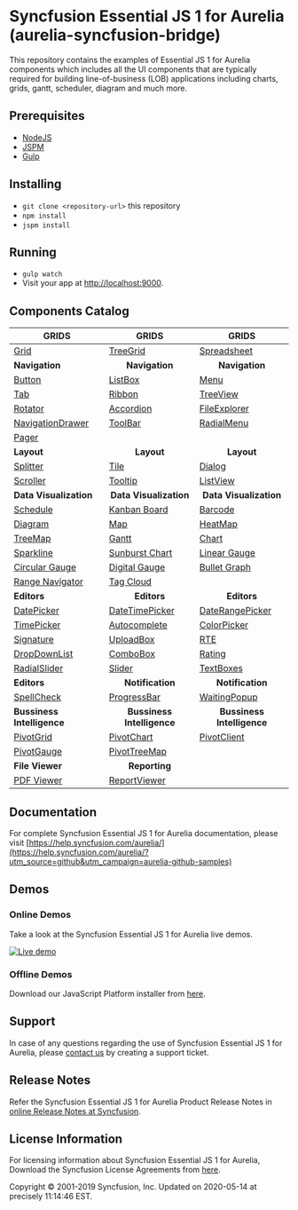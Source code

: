 # Syncfusion Essential JS 1 for Aurelia (aurelia-syncfusion-bridge)

This repository contains the examples of Essential JS 1 for Aurelia components which includes all the UI components that are typically required for building line-of-business (LOB) applications including charts, grids, gantt, scheduler, diagram and much more. 

## Prerequisites

* [NodeJS](https://nodejs.org/)
* [JSPM](https://github.com/jspm/jspm-cli)
* [Gulp](https://github.com/gulpjs/gulp) 

## Installing

* `git clone <repository-url>` this repository
* `npm install`
* `jspm install`

## Running

* `gulp watch`
* Visit your app at [http://localhost:9000](http://localhost:9000).

## Components Catalog

| <b>GRIDS<b> | <b><center>GRIDS</center><b> | <b><center>GRIDS</center><b> |
| ------------- | --------------- | ----------- |
|[Grid](https://aureliajq.syncfusion.com/#/samples/grid/default-Functionalities/?utm_source=github&utm_campaign=aurelia-github-samples)|[TreeGrid](https://aureliajq.syncfusion.com/#/samples/treegrid/Default-Sample/?utm_source=github&utm_campaign=aurelia-github-samples)|[Spreadsheet](https://aureliajq.syncfusion.com/#/samples/spreadsheet/default-functionalities?utm_source=github&utm_campaign=aurelia-github-samples)|
| <b>Navigation<b> | <b><center>Navigation</center><b> | <b><center>Navigation</center><b> |
|[Button](https://aureliajq.syncfusion.com/#/samples/buttons/Default-Functionalities/?utm_source=github&utm_campaign=aurelia-github-samples)|[ListBox](https://aureliajq.syncfusion.com/#/samples/listbox/basic-use/?utm_source=github&utm_campaign=aurelia-github-samples)|[Menu](https://aureliajq.syncfusion.com/#/samples/menu/default-functionalities/?utm_source=github&utm_campaign=aurelia-github-samples)|
|[Tab](https://aureliajq.syncfusion.com/#/samples/tab/default-functionalities/?utm_source=github&utm_campaign=aurelia-github-samples)|[Ribbon](https://aureliajq.syncfusion.com/#/samples/ribbon/default/?utm_source=github&utm_campaign=aurelia-github-samples)|[TreeView](https://aureliajq.syncfusion.com/#/samples/treeview/Default-Functionalities/?utm_source=github&utm_campaign=aurelia-github-samples)|
|[Rotator](https://aureliajq.syncfusion.com/#/samples/rotator/basic-use/?utm_source=github&utm_campaign=aurelia-github-samples)|[Accordion](https://aureliajq.syncfusion.com/#/samples/accordion/default-functionalities/?utm_source=github&utm_campaign=aurelia-github-samples)|[FileExplorer](https://aureliajq.syncfusion.com/#/samples/fileexplorer/Default-Functionalities/?utm_source=github&utm_campaign=aurelia-github-samples)|
|[NavigationDrawer](https://aureliajq.syncfusion.com/#/samples/navigationdrawer/basic-use/?utm_source=github&utm_campaign=aurelia-github-samples)|[ToolBar](https://aureliajq.syncfusion.com/#/samples/toolbar/default-functionalities/?utm_source=github&utm_campaign=aurelia-github-samples)|[RadialMenu](https://aureliajq.syncfusion.com/#/samples/radialmenu/basic-use/?utm_source=github&utm_campaign=aurelia-github-samples)|
|[Pager](https://aureliajq.syncfusion.com/#/samples/pager/default/?utm_source=github&utm_campaign=aurelia-github-samples)|
|<b>Layout</b>|<b><center>Layout</center></b>|<b><center>Layout</center></b> |
|[Splitter](https://aureliajq.syncfusion.com/#/samples/splitter/basic-use/?utm_source=github&utm_campaign=aurelia-github-samples)|[Tile](https://aureliajq.syncfusion.com/#/samples/tile/basic-use/?utm_source=github&utm_campaign=aurelia-github-samples)|[Dialog](https://aureliajq.syncfusion.com/#/samples/dialog/basic-use/?utm_source=github&utm_campaign=aurelia-github-samples)|
|[Scroller](https://aureliajq.syncfusion.com/#/samples/scroller/Default-Functionalities/?utm_source=github&utm_campaign=aurelia-github-samples)|[Tooltip](https://aureliajq.syncfusion.com/#/samples/tooltip/default-functionalities/?utm_source=github&utm_campaign=aurelia-github-samples)|[ListView](https://aureliajq.syncfusion.com/#/samples/listview/basic-use/?utm_source=github&utm_campaign=aurelia-github-samples)|
|<b>Data Visualization</b>|<b><center>Data Visualization</center></b>|<b><center>Data Visualization</center></b> |
|[Schedule](https://aureliajq.syncfusion.com/#/samples/schedule/default-functionalities/?utm_source=github&utm_campaign=aurelia-github-samples)|[Kanban Board](https://aureliajq.syncfusion.com/#/samples/kanban/default/?utm_source=github&utm_campaign=aurelia-github-samples)|[Barcode](https://aureliajq.syncfusion.com/#/samples/barcode/qrbarcode/?utm_source=github&utm_campaign=aurelia-github-samples)|
|[Diagram](https://aureliajq.syncfusion.com/#/samples/diagram/default-functionalities/?utm_source=github&utm_campaign=aurelia-github-samples)|[Map](https://aureliajq.syncfusion.com/#/samples/map/dataMarkers/?utm_source=github&utm_campaign=aurelia-github-samples)|[HeatMap](https://aureliajq.syncfusion.com/#/samples/heatmap/default-functionalities/?utm_source=github&utm_campaign=aurelia-github-samples)|
|[TreeMap](https://aureliajq.syncfusion.com/#/samples/treemap/flatCollection/?utm_source=github&utm_campaign=aurelia-github-samples)|[Gantt](https://aureliajq.syncfusion.com/#/samples/gantt/Default-Funtionalities/?utm_source=github&utm_campaign=aurelia-github-samples)|[Chart](https://aureliajq.syncfusion.com/#/samples/chart/line/?utm_source=github&utm_campaign=aurelia-github-samples)|
|[Sparkline](https://aureliajq.syncfusion.com/#/samples/sparkline/basic-use/?utm_source=github&utm_campaign=aurelia-github-samples)|[Sunburst Chart](https://aureliajq.syncfusion.com/#/samples/sunburstchart/default/?utm_source=github&utm_campaign=aurelia-github-samples)|[Linear Gauge](https://aureliajq.syncfusion.com/#/samples/lineargauge/basic-use/?utm_source=github&utm_campaign=aurelia-github-samples)|
|[Circular Gauge](https://aureliajq.syncfusion.com/#/samples/circulargauge/basic-use/?utm_source=github&utm_campaign=aurelia-github-samples)|[Digital Gauge](https://aureliajq.syncfusion.com/#/samples/digitalgauge/basic-use/?utm_source=github&utm_campaign=aurelia-github-samples)|[Bullet Graph](https://aureliajq.syncfusion.com/#/samples/bulletgraph/basic-use/?utm_source=github&utm_campaign=aurelia-github-samples)|
|[Range Navigator](https://aureliajq.syncfusion.com/#/samples/rangenavigator/basic-use/?utm_source=github&utm_campaign=aurelia-github-samples)|[Tag Cloud](https://aureliajq.syncfusion.com/#/samples/tagcloud/default-functionalities/?utm_source=github&utm_campaign=aurelia-github-samples)| |
|<b>Editors</b>|<b><center>Editors</center></b>|<b><center>Editors</center></b> |
|[DatePicker](https://aureliajq.syncfusion.com/#/samples/datepicker/Default-Functionalities/?utm_source=github&utm_campaign=aurelia-github-samples)|[DateTimePicker](https://aureliajq.syncfusion.com/#/samples/datetimepicker/Default-Functionalities/?utm_source=github&utm_campaign=aurelia-github-samples)|[DateRangePicker](https://aureliajq.syncfusion.com/#/samples/daterangepicker/Default-Functionalities/?utm_source=github&utm_campaign=aurelia-github-samples)|
|[TimePicker](https://aureliajq.syncfusion.com/#/samples/timepicker/Default-Functionalities/?utm_source=github&utm_campaign=aurelia-github-samples)|[Autocomplete](https://aureliajq.syncfusion.com/#/samples/autocomplete/basic-use/?utm_source=github&utm_campaign=aurelia-github-samples)|[ColorPicker](https://aureliajq.syncfusion.com/#/samples/colorpicker/Default-Functionalities/?utm_source=github&utm_campaign=aurelia-github-samples)|
|[Signature](https://aureliajq.syncfusion.com/#/samples/signature/basic-use/?utm_source=github&utm_campaign=aurelia-github-samples)|[UploadBox](https://aureliajq.syncfusion.com/#/samples/uploadbox/default-functionalities/?utm_source=github&utm_campaign=aurelia-github-samples)|[RTE](https://aureliajq.syncfusion.com/#/samples/rte/default-functionalities/?utm_source=github&utm_campaign=aurelia-github-samples)|
|[DropDownList](https://aureliajq.syncfusion.com/#/samples/dropdownlist/default-functionalities/?utm_source=github&utm_campaign=aurelia-github-samples)|[ComboBox](https://aureliajq.syncfusion.com/#/samples/combobox/default-functionalities/?utm_source=github&utm_campaign=aurelia-github-samples)|[Rating](https://aureliajq.syncfusion.com/#/samples/rating/default/?utm_source=github&utm_campaign=aurelia-github-samples)|
|[RadialSlider](https://aureliajq.syncfusion.com/#/samples/radialslider/basic-use/?utm_source=github&utm_campaign=aurelia-github-samples)|[Slider](https://aureliajq.syncfusion.com/#/samples/slider/Default/?utm_source=github&utm_campaign=aurelia-github-samples)|[TextBoxes](https://aureliajq.syncfusion.com/#/samples/textboxes/Default-Functionalities/?utm_source=github&utm_campaign=aurelia-github-samples)|
|<b>Editors</b>|<b><center>Notification</center></b>|<b><center>Notification</center></b> |
|[SpellCheck](https://aureliajq.syncfusion.com/#/samples/spellcheck/default/?utm_source=github&utm_campaign=aurelia-github-samples)|[ProgressBar](https://aureliajq.syncfusion.com/#/samples/progressbar/default-functionalities/?utm_source=github&utm_campaign=aurelia-github-samples)|[WaitingPopup](https://aureliajq.syncfusion.com/#/samples/waitingpopup/default-functionalities/?utm_source=github&utm_campaign=aurelia-github-samples)|
|<b>Bussiness Intelligence</b>|<b><center>Bussiness Intelligence</center></b>|<b><center>Bussiness Intelligence</center></b> |
|[PivotGrid](https://aureliajq.syncfusion.com/#/samples/pivotgrid/relational/?utm_source=github&utm_campaign=aurelia-github-samples)|[PivotChart](https://aureliajq.syncfusion.com/#/samples/pivotchart/relational/?utm_source=github&utm_campaign=aurelia-github-samples)|[PivotClient](https://aureliajq.syncfusion.com/#/samples/pivotclient/relational/?utm_source=github&utm_campaign=aurelia-github-samples)|
|[PivotGauge](https://aureliajq.syncfusion.com/#/samples/pivotgauge/relational/?utm_source=github&utm_campaign=aurelia-github-samples)|[PivotTreeMap](https://aureliajq.syncfusion.com/#/samples/pivottreemap/OLAP/?utm_source=github&utm_campaign=aurelia-github-samples)||
|<b>File Viewer</b>|<b><center>Reporting</center></b>||
|[PDF Viewer](https://aureliajq.syncfusion.com/#/samples/pdfviewer/basic-use/?utm_source=github&utm_campaign=aurelia-github-samples)|[ReportViewer](https://aureliajq.syncfusion.com/#/samples/reportviewer/Grouping-Aggregate/?utm_source=github&utm_campaign=aurelia-github-samples)||

## Documentation

For complete Syncfusion Essential JS 1 for Aurelia documentation, please visit [https://help.syncfusion.com/aurelia/](https://help.syncfusion.com/aurelia/?utm_source=github&utm_campaign=aurelia-github-samples)

## Demos

### Online Demos

Take a look at the Syncfusion Essential JS 1 for Aurelia live demos.

[![Live demo](http://dabuttonfactory.com/button.png?t=Live+demo&f=Calibri-Bold&ts=24&tc=fff&tshs=1&tshc=000&hp=20&vp=8&c=5&bgt=gradient&bgc=3d85c6&ebgc=073763)](https://aureliajq.syncfusion.com/?utm_source=github&utm_campaign=aurelia-github-samples)

### Offline Demos

Download our JavaScript Platform installer from [here](https://www.syncfusion.com/downloads/javascript/?utm_source=github&utm_campaign=aurelia-github-samples).

## Support

In case of any questions regarding the use of Syncfusion Essential JS 1 for Aurelia, please [contact us](http://www.syncfusion.com/support/?utm_source=github&utm_campaign=aurelia-github-samples) by creating a support ticket.

## Release Notes

Refer the Syncfusion Essential JS 1 for Aurelia Product Release Notes in [online Release Notes at Syncfusion](http://help.syncfusion.com/aurelia/release-notes/?utm_source=github&utm_campaign=aurelia-github-samples).

## License Information

For licensing information about Syncfusion Essential JS 1 for Aurelia, Download the Syncfusion License Agreements from [here](https://www.syncfusion.com/content/downloads/syncfusion_license.pdf).

<p>Copyright © 2001-2019 Syncfusion, Inc. Updated on 2020-05-14 at precisely 11:14:46 EST.</p>
